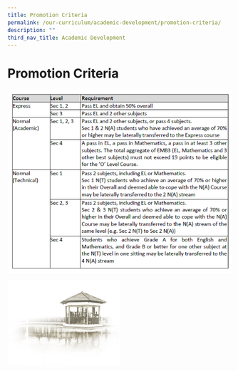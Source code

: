 ```yaml
---
title: Promotion Criteria
permalink: /our-curriculum/academic-development/promotion-criteria/
description: ""
third_nav_title: Academic Development
---
```

# Promotion Criteria

![](/images/Promotion%20Criteria.png)

<img src="/images/pavilion.png" 
     style="width:50%">